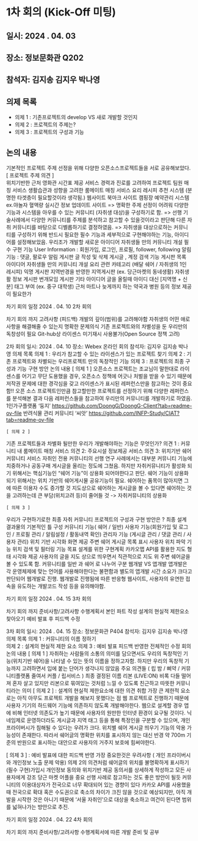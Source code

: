 # 1차 회의 (Kick-Off 미팅)
## 일시: 2024 . 04. 03    
## 장소: 정보문화관 Q202    
## 참석자: 김지송 김지우 박나영    
## 의제 목록     
- 의제 1 : 기존프로젝트의 develop VS  새로 개발할 것인지     
- 의제 2 : 프로젝트의 주제는?    
- 의제 3 : 프로젝트의 구성과 기능     
## 논의 내용   
기본적인 프로젝트 주제 선정을 위해 다양한 오픈소스프로젝트들을 서로 공유해보았다.    
[ 프로젝트 주제 의견 ]  
위치기반한 근처 영화관 시간표 제공 서비스
경력과 진로를 고려하여 프로젝트 팀원 매칭 서비스 
생활습관과 성향을 고려한 룸메이트 매칭 서비스
요리 레시피 추천 시스템 (분명한 타겟층이 필요할것이라 생각됨.)
웹사이트 북마크 사이트 
캠핑장 예약관리 시스템 ex.야놀자
혈액량 실시간 정보 업데이트 사이트 
=> 명확한 주제 선정이 어려워 다양한 기능과 시스템을 아우를 수 있는 커뮤니티 (자취생 대상)을 구성하기로 함.
=> 선행 기술사례에서 다양한 커뮤니티를 주제를 분석하고 참고할 수 있을것이라고 판단해 다른 자취 커뮤니티를 바탕으로 디벨롭하기로 결정하였음. 
=> 자취생을 대상으로하는 커뮤니티를 구성하기 위해 반드시 필요한 필수 기능과 세부적으로 구현해야하는 기능, 아이디어를 설정해보았음.
우리조가 개발할 새로운 아이디어 
자취생들 만의 커뮤니티 개설
필수 구현 기능 
User Information : 회원가입, 로그인, 프로필, follower, following
알림기능 : 댓글, 팔로우 알림
게시판 글 작성 및 삭제
게시글 , 계정 검색 기능
게시판 목록 아이디어 
자취생들 만의 커뮤니티 개설
요리 관련 카테고리 (배달 쉐어 / 자취생의 1인 레시피)
익명 게시판
지역반경을 반영한 지역게시판 (ex. 당근마켓의 동네생활)
자취생활 정보 게시판
번개모임 게시판
기타 아이디어 
글을 올릴때 아이디 대신 [지역명 + 신분]  태그 부여 (ex. 중구 대학생)
근처 마트나 늦게까지 하는 약국과 병원 등의 정보 제공이 필요한가


차기 회의 일정
2024 . 04. 10  2차 회의


차기 회의 까지 고려사항 (피드백)
개발의 깊이(범위)를 고려해야함
자취생의 어떤 애로사항을 해결해줄 수 있는지 명확한 문제의식
기존 프로젝트와의 차별성을 둔 우리만의 독창성이 필요 
Git-hub상 라이센스 미기재시 사용불가(Open Source 정책 고려)



2차 회의 
일시: 2024 . 04. 10
장소: Webex 온라인 회의 
참석자: 김지우 김지송 박나영
의제 목록
의제 1 : 우리가 참고할 수 있는 라이센스가 있는 프로젝트 찾기 
의제 2 : 기존 프로젝트와 차별되는 우리프로젝트 만의 독창적인 기능
의제 3 : 프로젝트의 최종 구성과 기능 구현 방안 
논의 내용 
[ 의제 1 ] 
오픈소스 프로젝트는 조교님이 말한대로 라이센스를 어기고 무단 도용했을 경우, 오픈소스 정책에 어긋나 처벌을 받을 수 있기 때문에 저작권 문제에 대한 경각심을 갖고 라이센스가 표시된 레퍼런스만을 참고하는 것이 중요함!!
오픈 소스 프로젝트인만큼 참고할만한 프로젝트를 선정하기 위해 다양한 레퍼런스를 분석해본 결과 다음 레퍼런스들을 참고하여 우리만의 커뮤니티를 개발하기로 하였음. 
1인가구플랫폼 ‘둥지’ https://github.com/DoongG/DoongG-Client?tab=readme-ov-file
반려식물 관리 커뮤니티 ‘씨앗’ https://github.com/INFP-Study/CIAT?tab=readme-ov-file 

	[ 의제 2 ] 

기존 프로젝트들과 차별화 될만한 우리가 개발해야하는 기능은 무엇인가?
의견 1 : 커뮤니티 내 룸메이트 매칭 서비스 
의견 2: 주요시설 정보제공 서비스 
의견 3: 위치기반 쉐어 커뮤니티 서비스
자취인 전용 커뮤니티의 선행 연구 사례에서는 대부분 커뮤니티 기능에 치중하거나 공동구매 게시글을 올리는 정도에 그쳤음.
하지만 자취커뮤니티가 활성화 되기 위해서는 핵심기능인 “쉐어 기능”이 상용화 되어야한다고 판단.
쉐어 기능이 상용화 되기 위해서는 위치 기반의 쉐어게시물 공유기능이 필요.
쉐어하는 품목이 많아지면 그에 따른 이용자 수도 증가할 것
지도상으로 쉐어하는 게시글을 볼 수 있다면 쉐어하는 것을 고려하는데 큰 부담(위치고려 등)이 줄어들 것 -> 자취커뮤니티의 상용화 

	[ 의제 3 ]

우리가 구현하기로한 최종 자취 커뮤니티 프로젝트의 구성과 구현 방안은 ? 
최종 설계 결과물의 기본적인 틀 구성
커뮤니티 기능( 쉐어 / 일반)
사용자 기능(회원가입 및 로그인 / 프로필 관리 / 알림설정 / 활동내역 확인)
관리자 기능 (게시글 관리 / 댓글 관리 / 사용자 관리)
위치 기반 시각화 화면 제공
주변 쉐어 게시글 목록 표시
사용자 위치 파악 기능
위치 검색 및 필터링 기능
목표 설계를 위한 구현계획
카카오맵 API를 활용한 지도 형태 시각화 제공
사용자의 글을 지도 상으로 띄우면서 직관적으로 지도 위 주변 쉐어글을 볼 수 있도록 함. 
커뮤니티를 일반 과 쉐어 로 나누어 구분
웹개발 VS 앱개발 
앱개발은 각 운영체제에 맞는 언어를 사용해야한다는 불편함과 별도의 앱개발 시간 소요가 크다고 판단되어 웹개발로 진행.
웹개발로 진행됨에 따른 반응형 웹사이트, 사용자의 유연한 접속을 유도하는 개발코드 작성 등을 유의해야함. 



차기 회의 일정
2024 . 04. 15  3차 회의


차기 회의 까지 준비사항/고려사항 
수행계획서 본인 파트 작성 
설계의 현실적 제한요소 찾아오기
예비 발표 후 피드백 수정 





3차 회의 
일시: 2024 . 04. 15
장소: 정보문화관 P404 
참석자: 김지우 김지송 박나영
의제 목록
의제 1 : 커뮤니티의 이름 정하기  
의제 2 : 설계의 현실적 제한 요소 
의제 3 : 예비 발표 피드백 반영한 전체적인 수정 회의 
논의 내용 
[ 의제 1 ]
자취하는 사람들의 소통의 의미를 담으면서도 우리의 독창적인 기능(위치기반 쉐어)을 나타낼 수 있는 뜻의 이름을 정하고자함.
하지만 우리의 독창적 기능까지 고려하면서 입에 붙는 단어가 생각나지 않았음
주요 의견들 ( 립 밤 / 삐약 / 커뮤니티플랫폼 줄여서 커플 / 립서비스 )
최종 결정된 이름 
리본 (LIVE:ON)
비록 다들 떨어져 혼자 살고 있지만 리본으로 묶여있는 것처럼 느낄 수 있도록 친근하고 따뜻한 커뮤니티라는 의미
[ 의제 2 ] : 설계의 현실적 제한요소에 대한 의견 취합
가장 큰 제한적 요소로는 아직 아무도 프로젝트 개발을 해보지 못했다는 점
웹 프로젝트로 진행하기 때문에 사용자 기기의 하드웨어 기능에 의존하지 않도록 개발해야한다. 
웹으로 설계할 경우 앱에 비해 인터넷 의존도가 높기 때문에 사용자의 원만한 인터넷 환경이 요구될 것이다. 
닉네임제로 운영하더라도 게시글과 지역 태그 등을 통해 특정인을 구분할 수 있으며, 개인 프라이버시가 침해될 수 있다는 우려가 크다. 
위치별 쉐어 게시글 띄우기 기능의 악용 가능성이 존재한다. 따라서 쉐어글의 명확한 위치를 표시하지 않는 대신 반경 약 700m 기준의 반원으로 표시하는 대안으로 사용자의 거주지 보호에 힘써야한다. 


[ 의제 3 ] : 예비 발표에 대한 피드백 반영
가장 중요한것은 우려사항 ( 개인 프라이버시와 개인정보 노출 문제 악용)
의제 2의 의견처럼 쉐어글의 위치를 불명확하게 표시하기
(필수 구현)가입시 개인정보 동의와 위치기반 제공 동의서를 상세하게 작성하고 모든 사용자에게 강조 
당근 마켓 어플을 중요 선행 사례로 참고하는 것도 좋은 방안이 될듯 
커뮤니티의 이용대상자가 전국으로 너무 확대되어 있는 경향이 있다
 카카오 API를 사용했을 때 전국으로 확대 혹은 수도권으로 축소의 차이가 크진 않을 것으로 예상되지만, 아직 개발을 시작한 것은 아니기 때문에 ‘서울 자취인’으로 대상을 축소하고 여건이 된다면 범위를 넓혀나가는 방안으로 추진. 


차기 회의 일정
2024 . 04. 22  4차 회의


차기 회의 까지 준비사항/고려사항 
수행계획서에 따른 개발 준비 및 공부 

